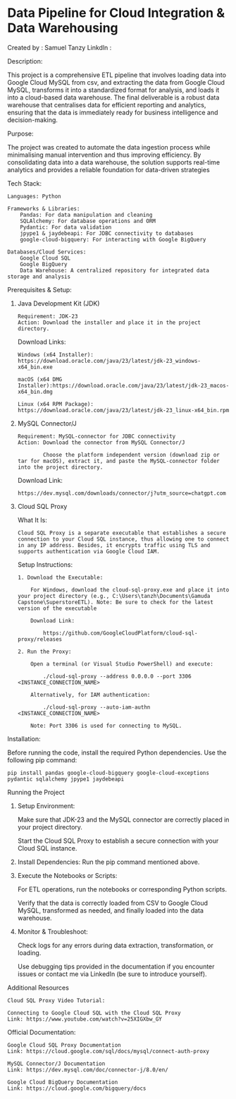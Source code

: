 # Data Pipeline for Cloud Integration & Data Warehousing

Created by : Samuel Tanzy
Linkdln :

Description:

This project is a comprehensive ETL pipeline that involves loading data into Google Cloud MySQL from csv, and extracting the data from Google Cloud MySQL, transforms it into a standardized format for analysis, and loads it into a cloud-based data warehouse. The final deliverable is a robust data warehouse that centralises data for efficient reporting and analytics, ensuring that the data is immediately ready for business intelligence and decision-making.

Purpose:

The project was created to automate the data ingestion process while minimalising manual intervention and thus improving efficiency. By consolidating data into a data warehouse, the solution supports real-time analytics and provides a reliable foundation for data-driven strategies

Tech Stack:

    Languages: Python

    Frameworks & Libraries:
        Pandas: For data manipulation and cleaning
        SQLAlchemy: For database operations and ORM
        Pydantic: For data validation
        jpype1 & jaydebeapi: For JDBC connectivity to databases
        google-cloud-bigquery: For interacting with Google BigQuery

    Databases/Cloud Services:
        Google Cloud SQL
        Google BigQuery
        Data Warehouse: A centralized repository for integrated data storage and analysis

Prerequisites & Setup:

1.  Java Development Kit (JDK)

        Requirement: JDK-23
        Action: Download the installer and place it in the project directory.

    Download Links:

        Windows (x64 Installer): https://download.oracle.com/java/23/latest/jdk-23_windows-x64_bin.exe

        macOS (x64 DMG Installer):https://download.oracle.com/java/23/latest/jdk-23_macos-x64_bin.dmg

        Linux (x64 RPM Package): https://download.oracle.com/java/23/latest/jdk-23_linux-x64_bin.rpm

2.  MySQL Connector/J

        Requirement: MySQL-connector for JDBC connectivity
        Action: Download the connector from MySQL Connector/J

                Choose the platform independent version (download zip or tar for macOS), extract it, and paste the MySQL-connector folder into the project directory.

    Download Link:

        https://dev.mysql.com/downloads/connector/j?utm_source=chatgpt.com

3.  Cloud SQL Proxy

    What It Is:

        Cloud SQL Proxy is a separate executable that establishes a secure connection to your Cloud SQL instance, thus allowing one to connect in any IP address. Besides, it encrypts traffic using TLS and supports authentication via Google Cloud IAM.

    Setup Instructions:

        1. Download the Executable:

            For Windows, download the cloud-sql-proxy.exe and place it into your project directory (e.g., C:\Users\tanzh\Documents\Gamuda Capstone\SuperstoreETL). Note: Be sure to check for the latest version of the executable

            Download Link:

                https://github.com/GoogleCloudPlatform/cloud-sql-proxy/releases

        2. Run the Proxy:

            Open a terminal (or Visual Studio PowerShell) and execute:

                ./cloud-sql-proxy --address 0.0.0.0 --port 3306 <INSTANCE_CONNECTION_NAME>

            Alternatively, for IAM authentication:

                ./cloud-sql-proxy --auto-iam-authn <INSTANCE_CONNECTION_NAME>

            Note: Port 3306 is used for connecting to MySQL.

Installation:

Before running the code, install the required Python dependencies. Use the following pip command:

    pip install pandas google-cloud-bigquery google-cloud-exceptions pydantic sqlalchemy jpype1 jaydebeapi

Running the Project

1. Setup Environment:

   Make sure that JDK-23 and the MySQL connector are correctly placed in your project directory.

   Start the Cloud SQL Proxy to establish a secure connection with your Cloud SQL instance.

2. Install Dependencies:
   Run the pip command mentioned above.

3. Execute the Notebooks or Scripts:

   For ETL operations, run the notebooks or corresponding Python scripts.

   Verify that the data is correctly loaded from CSV to Google Cloud MySQL, transformed as needed, and finally loaded into the data warehouse.

4. Monitor & Troubleshoot:

   Check logs for any errors during data extraction, transformation, or loading.

   Use debugging tips provided in the documentation if you encounter issues or contact me via LinkedIn (be sure to introduce yourself).

Additional Resources

    Cloud SQL Proxy Video Tutorial:

    Connecting to Google Cloud SQL with the Cloud SQL Proxy
    Link: https://www.youtube.com/watch?v=25XIGXbw_GY

Official Documentation:

    Google Cloud SQL Proxy Documentation
    Link: https://cloud.google.com/sql/docs/mysql/connect-auth-proxy

    MySQL Connector/J Documentation
    Link: https://dev.mysql.com/doc/connector-j/8.0/en/

    Google Cloud BigQuery Documentation
    Link: https://cloud.google.com/bigquery/docs
